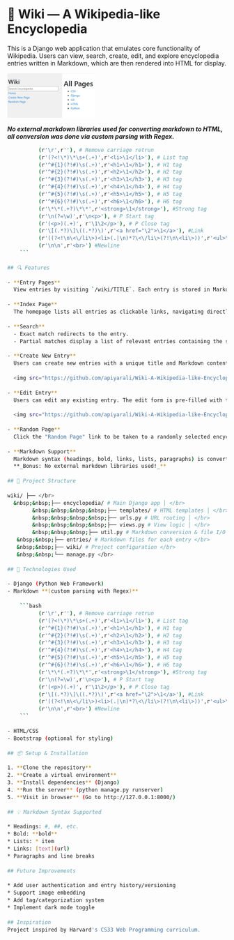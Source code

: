 # 🧠 Wiki — A Wikipedia-like Encyclopedia

This is a Django web application that emulates core functionality of Wikipedia. Users can view, search, create, edit, and explore encyclopedia entries written in Markdown, which are then rendered into HTML for display. 

<img src="https://github.com/apiyarali/Wiki-A-Wikipedia-like-Encyclopedia/blob/07b3234928d89f00c9303a4da273f0cf8d11e3f5/screenshots/wiki_main.jpg" alt="wiki_main" width="200">

**_No external markdown libraries used for converting markdown to HTML, all conversion was done via custom parsing with Regex._**
```bash
          (r'\r',r''), # Remove carriage retrun
          (r'(?<!\*)\*\s+(.+)',r'<li>\1</li>'), # List tag
          (r'^#{1}(?!#)\s(.+)',r'<h1>\1</h1>'), # H1 tag
          (r'^#{2}(?!#)\s(.+)',r'<h2>\1</h2>'), # H2 tag
          (r'^#{3}(?!#)\s(.+)',r'<h3>\1</h3>'), # H3 tag
          (r'^#{4}(?!#)\s(.+)',r'<h4>\1</h4>'), # H4 tag
          (r'^#{5}(?!#)\s(.+)',r'<h5>\1</h5>'), # H5 tag
          (r'^#{6}(?!#)\s(.+)',r'<h6>\1</h6>'), # H6 tag
          (r'\*\*(.+?)\*\*',r'<strong>\1</strong>'), #Strong tag
          (r'\n(?=\w)',r'\n<p>'), # P Start tag
          (r'(<p>)(.+)', r'\1\2</p>'), # P Close tag
          (r'\[(.*?)\]\((.*?)\)',r'<a href="\2">\1</a>'), #Link
          (r'((?<!\n\<\/li\>)<li>(.|\n)*?\<\/li\>(?!\n\<li\>))',r'<ul>\1</ul>'), #UL tag
          (r'\n\n',r'<br>') #Newline
    ```

## 🔍 Features

- **Entry Pages**  
  View entries by visiting `/wiki/TITLE`. Each entry is stored in Markdown and rendered to HTML. Nonexistent entries show a custom error page.

- **Index Page**  
  The homepage lists all entries as clickable links, navigating directly to their respective pages.

- **Search**  
  - Exact match redirects to the entry.  
  - Partial matches display a list of relevant entries containing the search term.

- **Create New Entry**  
  Users can create new entries with a unique title and Markdown content. Duplicate titles are rejected with a helpful error message.
  
  <img src="https://github.com/apiyarali/Wiki-A-Wikipedia-like-Encyclopedia/blob/07b3234928d89f00c9303a4da273f0cf8d11e3f5/screenshots/wiki_newpage.jpg" alt="wiki_newpage" width="150">
  
- **Edit Entry**  
  Users can edit any existing entry. The edit form is pre-filled with the entry’s current Markdown content.

  <img src="https://github.com/apiyarali/Wiki-A-Wikipedia-like-Encyclopedia/blob/07b3234928d89f00c9303a4da273f0cf8d11e3f5/screenshots/wiki_editpage.jpg" alt="wiki_editpage" width="150">

- **Random Page**  
  Click the "Random Page" link to be taken to a randomly selected encyclopedia entry.

- **Markdown Support**  
  Markdown syntax (headings, bold, links, lists, paragraphs) is converted to HTML using a custom parser built with regular expressions.  
  **_Bonus: No external markdown libraries used!_**

## 📂 Project Structure

wiki/ ├── </br>
  &nbsp;&nbsp;├── encyclopedia/ # Main Django app │ </br> 
        &nbsp;&nbsp;&nbsp;&nbsp;├── templates/ # HTML templates │ </br>
        &nbsp;&nbsp;&nbsp;&nbsp;├── urls.py # URL routing │ </br>
        &nbsp;&nbsp;&nbsp;&nbsp;├── views.py # View logic │ </br>
        &nbsp;&nbsp;&nbsp;├── util.py # Markdown conversion & file I/O </br>
   &nbsp;&nbsp;├── entries/ # Markdown files for each entry </br>
   &nbsp;&nbsp;├── wiki/ # Project configuration </br>
   &nbsp;&nbsp;└── manage.py </br>

## 🧰 Technologies Used

- Django (Python Web Framework)
- Markdown **(custom parsing with Regex)**

    ```bash
          (r'\r',r''), # Remove carriage retrun
          (r'(?<!\*)\*\s+(.+)',r'<li>\1</li>'), # List tag
          (r'^#{1}(?!#)\s(.+)',r'<h1>\1</h1>'), # H1 tag
          (r'^#{2}(?!#)\s(.+)',r'<h2>\1</h2>'), # H2 tag
          (r'^#{3}(?!#)\s(.+)',r'<h3>\1</h3>'), # H3 tag
          (r'^#{4}(?!#)\s(.+)',r'<h4>\1</h4>'), # H4 tag
          (r'^#{5}(?!#)\s(.+)',r'<h5>\1</h5>'), # H5 tag
          (r'^#{6}(?!#)\s(.+)',r'<h6>\1</h6>'), # H6 tag
          (r'\*\*(.+?)\*\*',r'<strong>\1</strong>'), #Strong tag
          (r'\n(?=\w)',r'\n<p>'), # P Start tag
          (r'(<p>)(.+)', r'\1\2</p>'), # P Close tag
          (r'\[(.*?)\]\((.*?)\)',r'<a href="\2">\1</a>'), #Link
          (r'((?<!\n\<\/li\>)<li>(.|\n)*?\<\/li\>(?!\n\<li\>))',r'<ul>\1</ul>'), #UL tag
          (r'\n\n',r'<br>') #Newline
    ```
  
- HTML/CSS
- Bootstrap (optional for styling)

## 📦 Setup & Installation

1. **Clone the repository**
2. **Create a virtual environment**
3. **Install dependencies** (Django)
4. **Run the server** (python manage.py runserver)
5. **Visit in browser** (Go to http://127.0.0.1:8000/)

## 💡 Markdown Syntax Supported

* Headings: #, ##, etc.
* Bold: **bold**
* Lists: * item
* Links: [text](url)
* Paragraphs and line breaks

## Future Improvements

* Add user authentication and entry history/versioning
* Support image embedding
* Add tag/categorization system
* Implement dark mode toggle

## Inspiration
Project inspired by Harvard's CS33 Web Programming curriculum.
